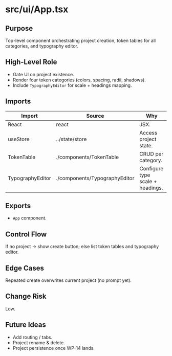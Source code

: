 # src/ui/App.tsx
<!-- source-hash: 00b424b7d5c545ad6951e147c5558ae03b4a1f151cabc48d8664fe0e71ccc535 -->

## Purpose
Top-level component orchestrating project creation, token tables for all categories, and typography editor.

## High-Level Role
- Gate UI on project existence.
- Render four token categories (colors, spacing, radii, shadows).
- Include `TypographyEditor` for scale + headings mapping.

## Imports
| Import | Source | Why |
| ------ | ------ | --- |
| React | react | JSX. |
| useStore | ../state/store | Access project state. |
| TokenTable | ./components/TokenTable | CRUD per category. |
| TypographyEditor | ./components/TypographyEditor | Configure type scale + headings. |

## Exports
- `App` component.

## Control Flow
If no project → show create button; else list token tables and typography editor.

## Edge Cases
Repeated create overwrites current project (no prompt yet).

## Change Risk
Low.

## Future Ideas
- Add routing / tabs.
- Project rename & delete.
- Project persistence once WP-14 lands.
